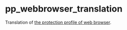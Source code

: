 pp_webbrowser_translation
====
Translation of [the protection profile of web browser](https://www.niap-ccevs.org/pp/PP_WEBBROWSER_v1.0/).
